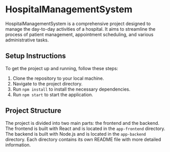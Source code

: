 # HospitalManagementSystem
HospitalManagementSystem is a comprehensive project designed to manage the day-to-day activities of a hospital. It aims to streamline the process of patient management, appointment scheduling, and various administrative tasks.

## Setup Instructions
To get the project up and running, follow these steps:
1. Clone the repository to your local machine.
2. Navigate to the project directory.
3. Run `npm install` to install the necessary dependencies.
4. Run `npm start` to start the application.

## Project Structure
The project is divided into two main parts: the frontend and the backend. The frontend is built with React and is located in the `app-frontend` directory. The backend is built with Node.js and is located in the `app-backend` directory. Each directory contains its own README file with more detailed information.
